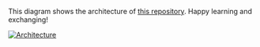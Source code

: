 This diagram shows the architecture of [this repository](https://github.com/Hongbo-Miao/hongbomiao.com). Happy learning and exchanging!

[![Architecture](https://user-images.githubusercontent.com/3375461/206114177-c66e02c2-d5fe-4f96-888d-90ef4aa83395.svg)](https://github.com/Hongbo-Miao/hongbomiao.com)
